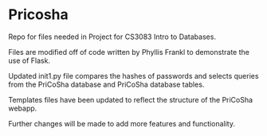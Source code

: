 # Pricosha

Repo for files needed in Project for CS3083 Intro to Databases. 

Files are modified off of code written by Phyllis Frankl to demonstrate the use of Flask. 

Updated init1.py file compares the hashes of passwords and selects queries from the PriCoSha database and PriCoSha database tables. 

Templates files have been updated to reflect the structure of the PriCoSha webapp. 

Further changes will be made to add more features and functionality. 

